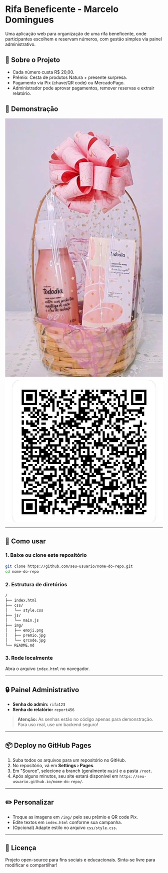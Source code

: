 # Rifa Beneficente - Marcelo Domingues

Uma aplicação web para organização de uma rifa beneficente, onde participantes escolhem e reservam números, com gestão simples via painel administrativo.

## 🎁 Sobre o Projeto

- Cada número custa R$ 20,00.
- Prêmio: Cesta de produtos Natura + presente surpresa.
- Pagamento via Pix (chave/QR code) ou MercadoPago.
- Administrador pode aprovar pagamentos, remover reservas e extrair relatório.

## 👀 Demonstração

![Prêmio](img/premio.jpg)
![QR Code Pix](img/qrcode.jpg)

---

## 🚀 Como usar

### 1. Baixe ou clone este repositório

```bash
git clone https://github.com/seu-usuario/nome-do-repo.git
cd nome-do-repo
```

### 2. Estrutura de diretórios

```
/
├── index.html
├── css/
│   └── style.css
├── js/
│   └── main.js
├── img/
│   ├── emoji.png
│   ├── premio.jpg
│   └── qrcode.jpg
└── README.md
```

### 3. Rode localmente

Abra o arquivo `index.html` no navegador.

---

## 🔒 Painel Administrativo

- **Senha do admin:** `rifa123`
- **Senha do relatório:** `report456`

> **Atenção:** As senhas estão no código apenas para demonstração. Para uso real, use um backend seguro!

---

## 📦 Deploy no GitHub Pages

1. Suba todos os arquivos para um repositório no GitHub.
2. No repositório, vá em **Settings › Pages**.
3. Em "Source", selecione a branch (geralmente `main`) e a pasta `/root`.
4. Após alguns minutos, seu site estará disponível em `https://seu-usuario.github.io/nome-do-repo/`.

---

## ✏️ Personalizar

- Troque as imagens em `/img/` pelo seu prêmio e QR code Pix.
- Edite textos em `index.html` conforme sua campanha.
- (Opcional) Adapte estilo no arquivo `css/style.css`.

---

## 📢 Licença

Projeto open-source para fins sociais e educacionais. Sinta-se livre para modificar e compartilhar!